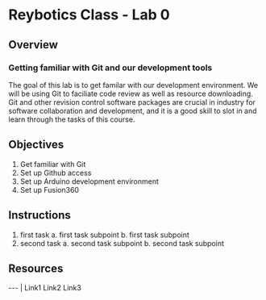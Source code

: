# Reybotics Class - Lab 0
## Overview
### Getting familiar with Git and our development tools

The goal of this lab is to get familar with our development environment. We will be using Git to faciliate code review as well as resource downloading. Git and other revision control software packages are crucial in industry for software collaboration and development, and it is a good skill to slot in and learn through the tasks of this course. 

## Objectives
1. Get familiar with Git
2. Set up Github access
3. Set up Arduino development environment
4. Set up Fusion360

## Instructions
1. first task
	a. first task subpoint
	b. first task subpoint
2. second task
	a. second task subpoint
	b. second task subpoint

## Resources
--- |
Link1
Link2
Link3
